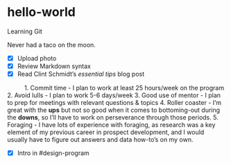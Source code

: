 # hello-world
Learning Git

Never had a taco on the moon.


- [x] Upload photo
- [x] Review Markdown syntax
- [x] Read Clint Schmidt’s *essential tips* blog post

            1. Commit time
             - I plan to work at least 25 hours/week on the program
	    2. Avoid lulls
	      - I plan to work 5-6 days/week
	    3. Good use of mentor
	      - I plan to prep for meetings with relevant questions & topics
	    4. Roller coaster
	      - I’m great with the **ups** but not so good when it comes to bottoming-out during the **downs**, so I’ll have to work on perseverance through those periods.
	    5. Foraging
	      - I have lots of experience with foraging, as research was a key element of my previous career in prospect development, and I would usually have to figure out answers and data how-to’s on my own.
- [x] Intro in #design-program
